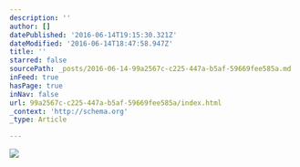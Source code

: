 ```yaml
---
description: ''
author: []
datePublished: '2016-06-14T19:15:30.321Z'
dateModified: '2016-06-14T18:47:58.947Z'
title: ''
starred: false
sourcePath: _posts/2016-06-14-99a2567c-c225-447a-b5af-59669fee585a.md
inFeed: true
hasPage: true
inNav: false
url: 99a2567c-c225-447a-b5af-59669fee585a/index.html
_context: 'http://schema.org'
_type: Article

---
```

![](https://the-grid-user-content.s3-us-west-2.amazonaws.com/941cd8ed-2a85-4cad-a948-c7011ab92da4.jpg)